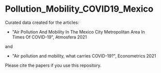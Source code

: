 # Pollution_Mobility_COVID19_Mexico
Curated data created for the articles:

* "Air Pollution And Mobility In The Mexico City Metropolitan Area In Times Of COVID-19", Atmosfera 2021

and 

* "Air pollution and mobility, what carries COVID-19?", Econometrics 2021

Please cite the papers if you use this repository.
